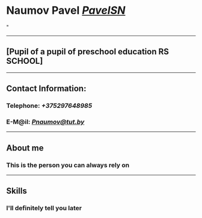 # **Naumov Pavel** *[PavelSN](https://pavelsn.github.io/rsschool-cv/cv "Nickename GITHUB")*
"
***

## **[Pupil of a pupil of preschool education RS SCHOOL]**

***

## **Contact Information:**

### **Telephone:** *+375297648985*

### **E-M@il:** *<Pnaumov@tut.by>*

***

## **About me**

### This is the person you can always rely on

***

## **Skills**

### I'll definitely tell you later
